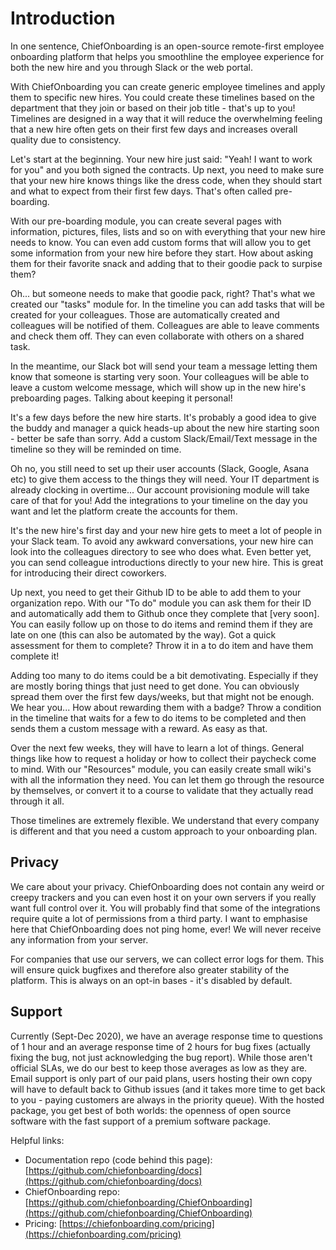 # Introduction

In one sentence, ChiefOnboarding is an open-source remote-first employee onboarding platform that helps you smoothline the employee experience for both the new hire and you through Slack or the web portal. 

With ChiefOnboarding you can create generic employee timelines and apply them to specific new hires. You could create these timelines based on the department that they join or based on their job title - that's up to you! Timelines are designed in a way that it will reduce the overwhelming feeling that a new hire often gets on their first few days and increases overall quality due to consistency.

Let's start at the beginning. Your new hire just said: "Yeah! I want to work for you" and you both signed the contracts. Up next, you need to make sure that your new hire knows things like the dress code, when they should start and what to expect from their first few days. That's often called pre-boarding. 

With our pre-boarding module, you can create several pages with information, pictures, files, lists and so on with everything that your new hire needs to know. You can even add custom forms that will allow you to get some information from your new hire before they start. How about asking them for their favorite snack and adding that to their goodie pack to surpise them?

Oh... but someone needs to make that goodie pack, right? That's what we created our "tasks" module for. In the timeline you can add tasks that will be created for your colleagues. Those are automatically created and colleagues will be notified of them. Colleagues are able to leave comments and check them off. They can even collaborate with others on a shared task.

In the meantime, our Slack bot will send your team a message letting them know that someone is starting very soon. Your colleagues will be able to leave a custom welcome message, which will show up in the new hire's preboarding pages. Talking about keeping it personal! 

It's a few days before the new hire starts. It's probably a good idea to give the buddy and manager a quick heads-up about the new hire starting soon - better be safe than sorry. Add a custom Slack/Email/Text message in the timeline so they will be reminded on time.

Oh no, you still need to set up their user accounts (Slack, Google, Asana etc) to give them access to the things they will need. Your IT department is already clocking in overtime... Our account provisioning module will take care of that for you! Add the integrations to your timeline on the day you want and let the platform create the accounts for them.

It's the new hire's first day and your new hire gets to meet a lot of people in your Slack team. To avoid any awkward conversations, your new hire can look into the colleagues directory to see who does what. Even better yet, you can send colleague introductions directly to your new hire. This is great for introducing their direct coworkers.

Up next, you need to get their Github ID to be able to add them to your organization repo. With our "To do" module you can ask them for their ID and automatically add them to Github once they complete that [very soon]. You can easily follow up on those to do items and remind them if they are late on one (this can also be automated by the way). Got a quick assessment for them to complete? Throw it in a to do item and have them complete it!

Adding too many to do items could be a bit demotivating. Especially if they are mostly boring things that just need to get done. You can obviously spread them over the first few days/weeks, but that might not be enough. We hear you... How about rewarding them with a badge? Throw a condition in the timeline that waits for a few to do items to be completed and then sends them a custom message with a reward. As easy as that.

Over the next few weeks, they will have to learn a lot of things. General things like how to request a holiday or how to collect their paycheck come to mind. With our "Resources" module, you can easily create small wiki's with all the information they need. You can let them go through the resource by themselves, or convert it to a course to validate that they actually read through it all.

Those timelines are extremely flexible. We understand that every company is different and that you need a custom approach to your onboarding plan. 

## Privacy
We care about your privacy. ChiefOnboarding does not contain any weird or creepy trackers and you can even host it on your own servers if you really want full control over it. You will probably find that some of the integrations require quite a lot of permissions from a third party. I want to emphasise here that ChiefOnboarding does not ping home, ever! We will never receive any information from your server.

For companies that use our servers, we can collect error logs for them. This will ensure quick bugfixes and therefore also greater stability of the platform. This is always on an opt-in bases - it's disabled by default. 

## Support
Currently (Sept-Dec 2020), we have an average response time to questions of 1 hour and an average response time of 2 hours for bug fixes (actually fixing the bug, not just acknowledging the bug report). While those aren't official SLAs, we do our best to keep those averages as low as they are. Email support is only part of our paid plans, users hosting their own copy will have to default back to Github issues (and it takes more time to get back to you - paying customers are always in the priority queue). With the hosted package, you get best of both worlds: the openness of open source software with the fast support of a premium software package.


Helpful links: 

- Documentation repo (code behind this page): [https://github.com/chiefonboarding/docs](https://github.com/chiefonboarding/docs)
- ChiefOnboarding repo: [https://github.com/chiefonboarding/ChiefOnboarding](https://github.com/chiefonboarding/ChiefOnboarding)
- Pricing: [https://chiefonboarding.com/pricing](https://chiefonboarding.com/pricing)

